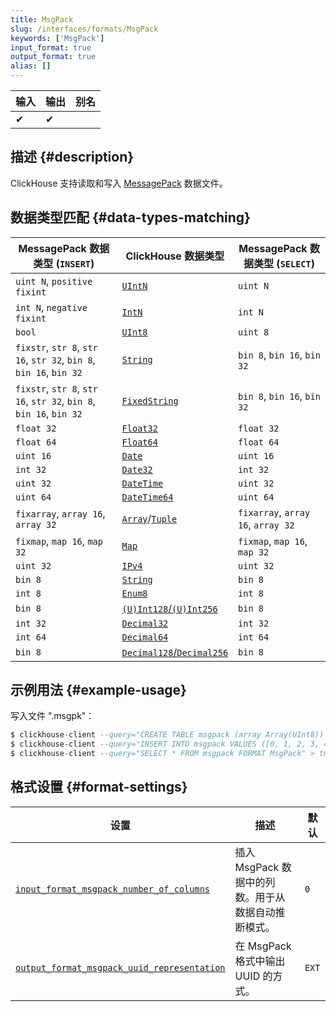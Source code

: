 ```yaml
---
title: MsgPack
slug: /interfaces/formats/MsgPack
keywords: ['MsgPack']
input_format: true
output_format: true
alias: []
---
```


| 输入    | 输出    | 别名  |
|-------|--------|-------|
| ✔     | ✔      |       |

## 描述 {#description}

ClickHouse 支持读取和写入 [MessagePack](https://msgpack.org/) 数据文件。

## 数据类型匹配 {#data-types-matching}

| MessagePack 数据类型 (`INSERT`)                                  | ClickHouse 数据类型                                                                                             | MessagePack 数据类型 (`SELECT`) |
|-------------------------------------------------------------------|------------------------------------------------------------------------------------------------------------------|----------------------------------|
| `uint N`, `positive fixint`                                       | [`UIntN`](/sql-reference/data-types/int-uint.md)                                                             | `uint N`                         |
| `int N`, `negative fixint`                                        | [`IntN`](/sql-reference/data-types/int-uint.md)                                                              | `int N`                          |
| `bool`                                                            | [`UInt8`](/sql-reference/data-types/int-uint.md)                                                             | `uint 8`                         |
| `fixstr`, `str 8`, `str 16`, `str 32`, `bin 8`, `bin 16`, `bin 32`| [`String`](/sql-reference/data-types/string.md)                                                              | `bin 8`, `bin 16`, `bin 32`      |
| `fixstr`, `str 8`, `str 16`, `str 32`, `bin 8`, `bin 16`, `bin 32`| [`FixedString`](/sql-reference/data-types/fixedstring.md)                                                  | `bin 8`, `bin 16`, `bin 32`      |
| `float 32`                                                        | [`Float32`](/sql-reference/data-types/float.md)                                                              | `float 32`                       |
| `float 64`                                                        | [`Float64`](/sql-reference/data-types/float.md)                                                              | `float 64`                       |
| `uint 16`                                                         | [`Date`](/sql-reference/data-types/date.md)                                                                  | `uint 16`                        |
| `int 32`                                                          | [`Date32`](/sql-reference/data-types/date32.md)                                                              | `int 32`                         |
| `uint 32`                                                         | [`DateTime`](/sql-reference/data-types/datetime.md)                                                          | `uint 32`                        |
| `uint 64`                                                         | [`DateTime64`](/sql-reference/data-types/datetime.md)                                                        | `uint 64`                        |
| `fixarray`, `array 16`, `array 32`                                | [`Array`](/sql-reference/data-types/array.md)/[`Tuple`](/sql-reference/data-types/tuple.md)                  | `fixarray`, `array 16`, `array 32` |
| `fixmap`, `map 16`, `map 32`                                      | [`Map`](/sql-reference/data-types/map.md)                                                                    | `fixmap`, `map 16`, `map 32`     |
| `uint 32`                                                         | [`IPv4`](/sql-reference/data-types/ipv4.md)                                                                  | `uint 32`                        |
| `bin 8`                                                           | [`String`](/sql-reference/data-types/string.md)                                                              | `bin 8`                          |
| `int 8`                                                           | [`Enum8`](/sql-reference/data-types/enum.md)                                                                 | `int 8`                          |
| `bin 8`                                                           | [`(U)Int128`/`(U)Int256`](/sql-reference/data-types/int-uint.md)                                            | `bin 8`                          |
| `int 32`                                                          | [`Decimal32`](/sql-reference/data-types/decimal.md)                                                          | `int 32`                         |
| `int 64`                                                          | [`Decimal64`](/sql-reference/data-types/decimal.md)                                                          | `int 64`                         |
| `bin 8`                                                           | [`Decimal128`/`Decimal256`](/sql-reference/data-types/decimal.md)                                            | `bin 8 `                         |

## 示例用法 {#example-usage}

写入文件 ".msgpk"：

```sql
$ clickhouse-client --query="CREATE TABLE msgpack (array Array(UInt8)) ENGINE = Memory;"
$ clickhouse-client --query="INSERT INTO msgpack VALUES ([0, 1, 2, 3, 42, 253, 254, 255]), ([255, 254, 253, 42, 3, 2, 1, 0])";
$ clickhouse-client --query="SELECT * FROM msgpack FORMAT MsgPack" > tmp_msgpack.msgpk;
```

## 格式设置 {#format-settings}

| 设置                                                                                                                                     | 描述                                                                                                    | 默认   |
|----------------------------------------------------------------------------------------------------------------------------------------|---------------------------------------------------------------------------------------------------------|-------|
| [`input_format_msgpack_number_of_columns`](/operations/settings/settings-formats.md/#input_format_msgpack_number_of_columns)         | 插入 MsgPack 数据中的列数。用于从数据自动推断模式。                                                 | `0`   |
| [`output_format_msgpack_uuid_representation`](/operations/settings/settings-formats.md/#output_format_msgpack_uuid_representation) | 在 MsgPack 格式中输出 UUID 的方式。                                                                    | `EXT` |
